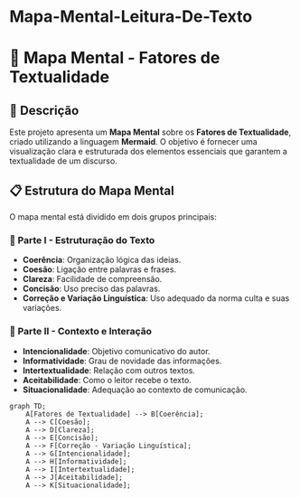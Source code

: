 # Mapa-Mental-Leitura-De-Texto

# 🧠 Mapa Mental - Fatores de Textualidade

## 📌 Descrição
Este projeto apresenta um **Mapa Mental** sobre os **Fatores de Textualidade**, criado utilizando a linguagem **Mermaid**. O objetivo é fornecer uma visualização clara e estruturada dos elementos essenciais que garantem a textualidade de um discurso.

## 📋 Estrutura do Mapa Mental
O mapa mental está dividido em dois grupos principais:

### 🔹 Parte I - Estruturação do Texto
- **Coerência**: Organização lógica das ideias.
- **Coesão**: Ligação entre palavras e frases.
- **Clareza**: Facilidade de compreensão.
- **Concisão**: Uso preciso das palavras.
- **Correção e Variação Linguística**: Uso adequado da norma culta e suas variações.

### 🔹 Parte II - Contexto e Interação
- **Intencionalidade**: Objetivo comunicativo do autor.
- **Informatividade**: Grau de novidade das informações.
- **Intertextualidade**: Relação com outros textos.
- **Aceitabilidade**: Como o leitor recebe o texto.
- **Situacionalidade**: Adequação ao contexto de comunicação.

```mermaid
graph TD;
    A[Fatores de Textualidade] --> B[Coerência];
    A --> C[Coesão];
    A --> D[Clareza];
    A --> E[Concisão];
    A --> F[Correção - Variação Linguística];
    A --> G[Intencionalidade];
    A --> H[Informatividade];
    A --> I[Intertextualidade];
    A --> J[Aceitabilidade];
    A --> K[Situacionalidade];
